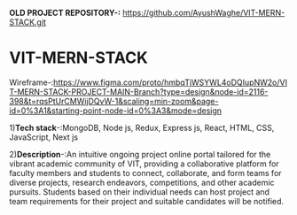 **OLD PROJECT REPOSITORY-:** https://github.com/AyushWaghe/VIT-MERN-STACK.git

# VIT-MERN-STACK
 Wireframe-:https://www.figma.com/proto/hmbqTjWSYWL4oDQIupNW2o/VIT-MERN-STACK-PROJECT-MAIN-Branch?type=design&node-id=2116-398&t=rqsPtUrCMWijDQvW-1&scaling=min-zoom&page-id=0%3A1&starting-point-node-id=0%3A3&mode=design

1)**Tech stack**-:MongoDB, Node js, Redux, Express js, React, HTML, CSS,
JavaScript, Next js

2)**Description**-:An intuitive ongoing project online portal tailored for
the vibrant academic community of VIT, providing a collaborative
platform for faculty members and students to connect, collaborate,
and form teams for diverse projects, research endeavors,
competitions, and other academic pursuits. Students based on their
individual needs can host project and team requirements for their
project and suitable candidates will be notified.
